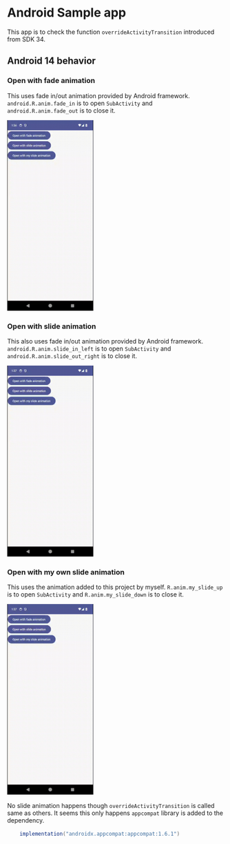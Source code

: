# Android Sample app

This app is to check the function `overrideActivityTransition` introduced from SDK 34.

## Android 14 behavior
### Open with fade animation

This uses fade in/out animation provided by Android framework.
`android.R.anim.fade_in` is to open `SubActivity` and `android.R.anim.fade_out` is to close it.

<img src="docs/resized_anim_android_fade.gif" width="200">

### Open with slide animation

This also uses fade in/out animation provided by Android framework.
`android.R.anim.slide_in_left` is to open `SubActivity` and `android.R.anim.slide_out_right` is to close it.

<img src="docs/resized_anim_android_slide.gif" width="200">

### Open with my own slide animation
This uses the animation added to this project by myself.
`R.anim.my_slide_up` is to open `SubActivity` and `R.anim.my_slide_down` is to close it.

<img src="docs/resized_anim_my_slide.gif" width="200">

No slide animation happens though `overrideActivityTransition` is called same as others.
It seems this only happens `appcompat` library is added to the dependency.

```gradle
    implementation("androidx.appcompat:appcompat:1.6.1")
```
